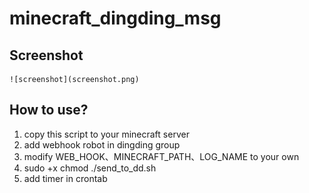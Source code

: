 # minecraft_dingding_msg

## Screenshot
    ![screenshot](screenshot.png)

## How to use?
1. copy this script to your minecraft server
2. add webhook robot in dingding group
3. modify WEB_HOOK、MINECRAFT_PATH、LOG_NAME to your own
4. sudo +x chmod ./send_to_dd.sh
5. add timer in crontab

